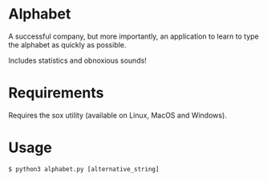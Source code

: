 # Alphabet

A successful company, but more importantly, an application to learn to type the alphabet as quickly as possible.

Includes statistics and obnoxious sounds!

# Requirements

Requires the sox utility (available on Linux, MacOS and Windows).

# Usage

`$ python3 alphabet.py [alternative_string]`
